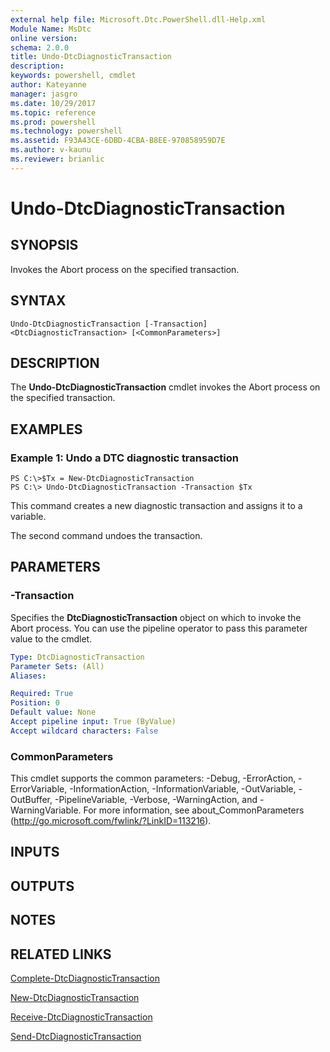 ```yaml
---
external help file: Microsoft.Dtc.PowerShell.dll-Help.xml
Module Name: MsDtc
online version: 
schema: 2.0.0
title: Undo-DtcDiagnosticTransaction
description: 
keywords: powershell, cmdlet
author: Kateyanne
manager: jasgro
ms.date: 10/29/2017
ms.topic: reference
ms.prod: powershell
ms.technology: powershell
ms.assetid: F93A43CE-6DBD-4CBA-B8EE-970858959D7E
ms.author: v-kaunu
ms.reviewer: brianlic
---
```


# Undo-DtcDiagnosticTransaction

## SYNOPSIS
Invokes the Abort process on the specified transaction.

## SYNTAX

```
Undo-DtcDiagnosticTransaction [-Transaction] <DtcDiagnosticTransaction> [<CommonParameters>]
```

## DESCRIPTION
The **Undo-DtcDiagnosticTransaction** cmdlet invokes the Abort process on the specified transaction.

## EXAMPLES

### Example 1: Undo a DTC diagnostic transaction
```
PS C:\>$Tx = New-DtcDiagnosticTransaction
PS C:\> Undo-DtcDiagnosticTransaction -Transaction $Tx
```

This command creates a new diagnostic transaction and assigns it to a variable.

The second command undoes the transaction.

## PARAMETERS

### -Transaction
Specifies the **DtcDiagnosticTransaction** object on which to invoke the Abort process.
You can use the pipeline operator to pass this parameter value to the cmdlet.

```yaml
Type: DtcDiagnosticTransaction
Parameter Sets: (All)
Aliases: 

Required: True
Position: 0
Default value: None
Accept pipeline input: True (ByValue)
Accept wildcard characters: False
```

### CommonParameters
This cmdlet supports the common parameters: -Debug, -ErrorAction, -ErrorVariable, -InformationAction, -InformationVariable, -OutVariable, -OutBuffer, -PipelineVariable, -Verbose, -WarningAction, and -WarningVariable. For more information, see about_CommonParameters (http://go.microsoft.com/fwlink/?LinkID=113216).

## INPUTS

## OUTPUTS

## NOTES

## RELATED LINKS

[Complete-DtcDiagnosticTransaction](./Complete-DtcDiagnosticTransaction.md)

[New-DtcDiagnosticTransaction](./New-DtcDiagnosticTransaction.md)

[Receive-DtcDiagnosticTransaction](./Receive-DtcDiagnosticTransaction.md)

[Send-DtcDiagnosticTransaction](./Send-DtcDiagnosticTransaction.md)

